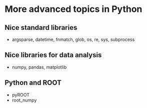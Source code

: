 # More advanced topics in Python

## Nice standard libraries
* argsparse, datetime, fnmatch, glob, os, re, sys, subprocess

## Nice libraries for data analysis
* numpy, pandas, matplotlib

## Python and ROOT
* pyROOT
* root_numpy
